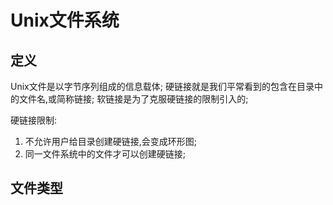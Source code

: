 # Unix文件系统
## 定义
Unix文件是以字节序列组成的信息载体;
硬链接就是我们平常看到的包含在目录中的文件名,或简称链接;
软链接是为了克服硬链接的限制引入的;

硬链接限制:
1. 不允许用户给目录创建硬链接,会变成环形图;
2. 同一文件系统中的文件才可以创建硬链接;


## 文件类型
